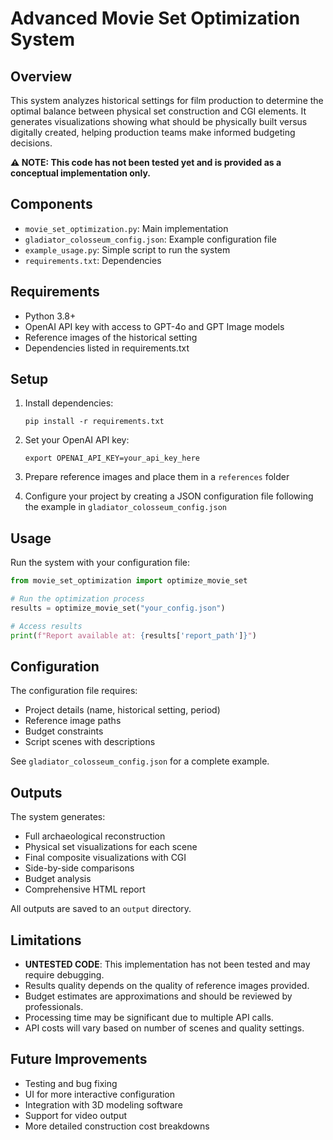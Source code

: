 # Advanced Movie Set Optimization System

## Overview

This system analyzes historical settings for film production to determine the optimal balance between physical set construction and CGI elements. It generates visualizations showing what should be physically built versus digitally created, helping production teams make informed budgeting decisions.

**⚠️ NOTE: This code has not been tested yet and is provided as a conceptual implementation only.**

## Components

- `movie_set_optimization.py`: Main implementation
- `gladiator_colosseum_config.json`: Example configuration file
- `example_usage.py`: Simple script to run the system
- `requirements.txt`: Dependencies

## Requirements

- Python 3.8+
- OpenAI API key with access to GPT-4o and GPT Image models
- Reference images of the historical setting
- Dependencies listed in requirements.txt

## Setup

1. Install dependencies:
   ```
   pip install -r requirements.txt
   ```

2. Set your OpenAI API key:
   ```
   export OPENAI_API_KEY=your_api_key_here
   ```

3. Prepare reference images and place them in a `references` folder

4. Configure your project by creating a JSON configuration file following the example in `gladiator_colosseum_config.json`

## Usage

Run the system with your configuration file:

```python
from movie_set_optimization import optimize_movie_set

# Run the optimization process
results = optimize_movie_set("your_config.json")

# Access results
print(f"Report available at: {results['report_path']}")
```

## Configuration

The configuration file requires:
- Project details (name, historical setting, period)
- Reference image paths
- Budget constraints
- Script scenes with descriptions

See `gladiator_colosseum_config.json` for a complete example.

## Outputs

The system generates:
- Full archaeological reconstruction
- Physical set visualizations for each scene
- Final composite visualizations with CGI
- Side-by-side comparisons
- Budget analysis
- Comprehensive HTML report

All outputs are saved to an `output` directory.

## Limitations

- **UNTESTED CODE**: This implementation has not been tested and may require debugging.
- Results quality depends on the quality of reference images provided.
- Budget estimates are approximations and should be reviewed by professionals.
- Processing time may be significant due to multiple API calls.
- API costs will vary based on number of scenes and quality settings.

## Future Improvements

- Testing and bug fixing
- UI for more interactive configuration
- Integration with 3D modeling software
- Support for video output
- More detailed construction cost breakdowns


